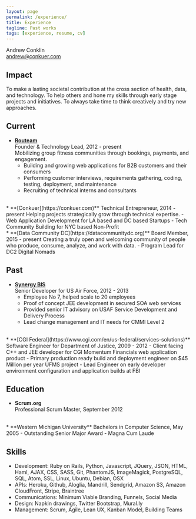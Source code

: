 ```yaml
---
layout: page
permalink: /experience/
title: Experience
tagline: Past works
tags: [experience, resume, cv]
---
```

Andrew Conklin  
[andrew@conkuer.com](mailto:andrew@conkuer.com)  

Impact
---------

To make a lasting societal contribution at the cross section of health, data, and technology.  To help others and hone my skills through early stage projects and initiatives.  To always take time to think creatively and try new approaches.

Current
---------

*   **[Routeam](https://routeam.com)**  
    Founder & Technology Lead, 2012 - present  
    Mobilizing group fitness communities through bookings, payments, and engagement.
    - Building and growing web applications for B2B customers and their consumers
    - Performing customer interviews, requirements gathering, coding, testing, deployment, and maintenance
    - Recruiting of technical interns and consultants  
<br>
*   **[Conkuer](https://conkuer.com)**  
    Technical Entrepreneur, 2014 - present  
    Helping projects strategically grow through technical expertise.
    -   Web Application Development for LA based and DC based Startups
    -   Tech Community Building for NYC based Non-Profit
<br>
*   **[Data Community DC](https://datacommunitydc.org)**  
    Board Member, 2015 - present  
    Creating a truly open and welcoming community of people who produce, consume, analyze, and work with data.
    -   Program Lead for DC2 Digital Nomads
<br>

Past
---------

*   **[Synergy BIS](https://synergybis.com)**  
    Senior Developer for US Air Force, 2012 - 2013  
    -   Employee No 7, helped scale to 20 employees  
    -   Proof of concept JEE development in secured SOA web services  
    -   Provided senior IT advisory on USAF Service Development and Delivery Process  
    -   Lead change management and IT needs for CMMI Level 2  
<br>
*   **[CGI Federal](https://www.cgi.com/en/us-federal/services-solutions)**  
    Software Engineer for Department of Justice, 2009 - 2012  
    -   Client facing C++ and JEE developer for CGI Momentum Financials web application product  
    -   Primary production ready build and deployment engineer on $45 Million per year UFMS project  
    -   Lead Engineer on early developer environment configuration and application builds at FBI

Education
---------

*   **Scrum.org**  
    Professional Scrum Master, September 2012  
<br>
*   **Western Michigan University**  
    Bachelors in Computer Science, May 2005  
    - Outstanding Senior Major Award  
    - Magna Cum Laude

Skills
------

*   Development: Ruby on Rails, Python, Javascript, JQuery, JSON, HTML, Haml, AJAX, CSS, SASS, Git, PhantomJS, ImageMagick, PostgreSQL, SQL, Atom, SSL, Linux, Ubuntu, Debian, OSX  
*   APIs: Heroku, Github, Aloglia, Mandrill, Sendgrid, Amazon S3, Amazon CloudFront, Stripe, Braintree  
*   Communications: Minimum Viable Branding, Funnels, Social Media  
*   Design: Napkin drawings, Twitter Bootstrap, Mural.ly  
*   Management: Scrum, Agile, Lean UX, Kanban Model, Building Teams  
